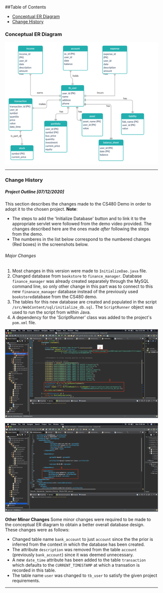 ##Table of Contents

- [Conceptual ER Diagram](###conceptual_er_diagram)
- [Change History](###change_history)


### Conceptual ER Diagram
![alt text](Conceptual_ER_Diagram.jpg)

---

### Change History

##### Project Outline [07/12/2020]
This section describes the changes made to the CS480 Demo in order to adopt it to the chosen project. 
**Note**: 
- The steps to add the 'Initialize Database' button and to link it to the appropriate servlet were followed from the demo video provided. The changes described here are the ones made *after* following the steps from the demo. 
- The numberes in the list below correspond to the numbered changes (Red boxes) in the screenshots below.

###### Major Changes
1. Most changes in this version were made to `InitializeDao.java` file.
2. Changed database from `bookstore` to `finance_manager`. Database `finance_manager` was already created separately through the MySQL command line, so only other change in this part was to connect to this new `finanace_manager` database instead of the previously used `bookstore`database from the CS480 demo.
3. The tables for this new database are created and populated in the script `/src/WebContent/sql/initialize_db.sql`. The `ScriptRunner` object was used to run the script from within Java.
4. A dependency for the 'ScriptRunner' class was added to the project's `pom.xml` file.

![alt text](InitializeDao_changes.png)

![alt text](pom_changes.png)

**Other Minor Changes**
Some minor changes were required to be made to the conceptual ER diagram to obtain a better overall database design. These changes were as follows:
- Changed table name `bank_account` to just `account` since the the prior is inferred from the context in which the database has been created.
- The attribute `description` was removed from the table `account` (previously `bank_account`) since it was deemed unnecessary.
- A new `date_time` attribute has been added to the table `transaction` which defaults to the `CURRENT_TIMESTAMP` at which a transation is recorded in this table.
- The table name `user` was changed to `tb_user` to satisfy the given project requirements.


---


